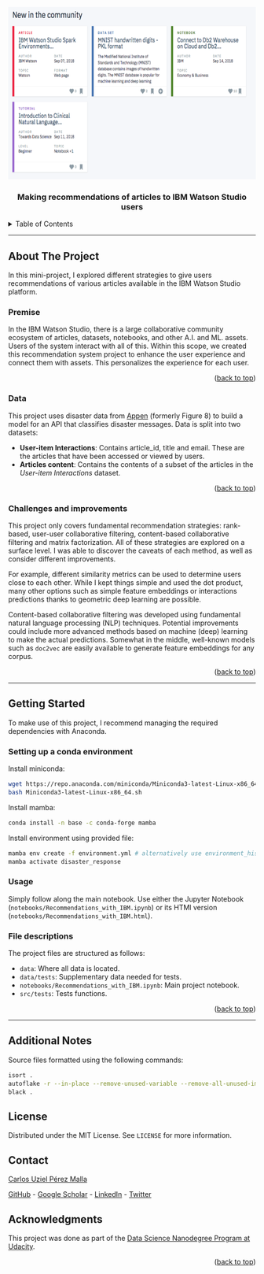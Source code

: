 <div id="top"></div>

<!-- PROJECT LOGO -->
<br />
<div align="center">
  <img src="images/dashboard.png" alt="Web App" width="700" height="350">

  <h3 align="center">Making recommendations of articles to IBM Watson Studio users</h3>

</div>

<!-- TABLE OF CONTENTS -->
<details>
  <summary>Table of Contents</summary>
  <ol>
    <li>
      <a href="#about-the-project">About The Project</a>
      <ul>
        <li><a href="#premise">Premise</a></li>
        <li><a href="#execution-plan">Execution Plan</a></li>
        <li><a href="#data">Data</a></li>
        <li><a href="#challenges-and-improvements">Challenges and improvements</a></li>
      </ul>
    </li>
    <li>
      <a href="#getting-started">Getting Started</a>
      <ul>
        <li><a href="#setting-up-a-conda-environment">Setting up a conda environment</a></li>
        <li><a href="#file-descriptions">File descriptions</a></li>
        <li><a href="#usage">Usage</a></li>
      </ul>
    </li>
    <li><a href="#additional-notes">Additional Notes</a></li>
    <li><a href="#license">License</a></li>
    <li><a href="#contact">Contact</a></li>
    <li><a href="#acknowledgments">Acknowledgments</a></li>
  </ol>
</details>

---
## About The Project

In this mini-project, I explored different strategies to give users recommendations of various articles available in the IBM Watson Studio platform.

### Premise

In the IBM Watson Studio, there is a large collaborative community ecosystem of articles, datasets, notebooks, and other A.I. and ML. assets. Users of the system interact with all of this. Within this scope, we created this recommendation system project to enhance the user experience and connect them with assets. This personalizes the experience for each user.

<p align="right">(<a href="#top">back to top</a>)</p>

### Data

This project uses disaster data from [Appen](https://appen.com/) (formerly Figure 8) to build a model for an API that classifies disaster messages. Data is split into two datasets:

- **User-item Interactions**: Contains article_id, title and email. These are the articles that have been accessed or viewed by users.
- **Articles content**: Contains the contents of a subset of the articles in the _User-item Interactions_ dataset.

<p align="right">(<a href="#top">back to top</a>)</p>

### Challenges and improvements

This project only covers fundamental recommendation strategies: rank-based, user-user collaborative filtering, content-based collaborative filtering and matrix factorization. All of these strategies are explored on a surface level. I was able to discover the caveats of each method, as well as consider different improvements.

For example, different similarity metrics can be used to determine users close to each other. While I kept things simple and used the dot product, many other options such as simple feature embeddings or interactions predictions thanks to geometric deep learning are possible.

Content-based collaborative filtering was developed using fundamental natural language processing (NLP) techniques. Potential improvements could include more advanced methods based on machine (deep) learning to make the actual predictions. Somewhat in the middle, well-known models such as `doc2vec` are easily available to generate feature embeddings for any corpus.

<p align="right">(<a href="#top">back to top</a>)</p>

---

## Getting Started

To make use of this project, I recommend managing the required dependencies with Anaconda.

### Setting up a conda environment

Install miniconda:

```bash
wget https://repo.anaconda.com/miniconda/Miniconda3-latest-Linux-x86_64.sh
bash Miniconda3-latest-Linux-x86_64.sh
```

Install mamba:

```bash
conda install -n base -c conda-forge mamba
```

Install environment using provided file:

```bash
mamba env create -f environment.yml # alternatively use environment_hist.yml if base system is not debian
mamba activate disaster_response
```

### Usage

Simply follow along the main notebook. Use either the Jupyter Notebook (`notebooks/Recommendations_with_IBM.ipynb`) or its HTMl version (`notebooks/Recommendations_with_IBM.html`).

### File descriptions

The project files are structured as follows:

- `data`: Where all data is located.
- `data/tests`: Supplementary data needed for tests.
- `notebooks/Recommendations_with_IBM.ipynb`: Main project notebook.
- `src/tests`: Tests functions.

<p align="right">(<a href="#top">back to top</a>)</p>

---

## Additional Notes

Source files formatted using the following commands:

```bash
isort .
autoflake -r --in-place --remove-unused-variable --remove-all-unused-imports --ignore-init-module-imports .
black .
```

## License

Distributed under the MIT License. See `LICENSE` for more information.

## Contact

[Carlos Uziel Pérez Malla](https://www.carlosuziel-pm.dev/)

[GitHub](https://github.com/CarlosUziel) - [Google Scholar](https://scholar.google.es/citations?user=tEz_OeIAAAAJ&hl=es&oi=ao) - [LinkedIn](https://at.linkedin.com/in/carlos-uziel-p%C3%A9rez-malla-323aa5124) - [Twitter](https://twitter.com/perez_malla)

## Acknowledgments

This project was done as part of the [Data Science Nanodegree Program at Udacity](https://www.udacity.com/course/data-scientist-nanodegree--nd025).

<p align="right">(<a href="#top">back to top</a>)</p>
